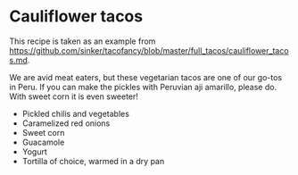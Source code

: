 

# Cauliflower tacos

This recipe is taken as an example from https://github.com/sinker/tacofancy/blob/master/full_tacos/cauliflower_tacos.md.

We are avid meat eaters, but these vegetarian tacos are one of our go-tos in
Peru. If you can make the pickles with Peruvian aji amarillo, please do.
With sweet corn it is even sweeter!

- Pickled chilis and vegetables
- Caramelized red onions
- Sweet corn
- Guacamole
- Yogurt
- Tortilla of choice, warmed in a dry pan
